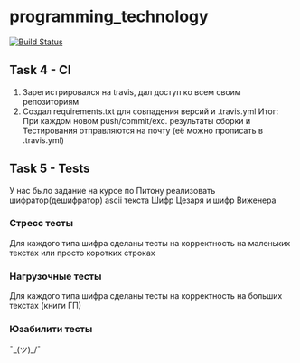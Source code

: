 # programming_technology
[![Build Status](https://travis-ci.com/alexander89116/programming_technology.svg?branch=task-4-5)](https://travis-ci.com/alexander89116/programming_technology)
## Task 4 - CI
1) Зарегистрировался на travis, дал доступ ко всем своим репозиториям
2) Создал requirements.txt для совпадения версий и .travis.yml
Итог: При каждом новом push/commit/exc. результаты сборки и Тестирования отправляются на почту (её можно прописать в .travis.yml)

## Task 5 - Tests
У нас было задание на курсе по Питону реализовать шифратор(дешифратор) ascii текста
Шифр Цезаря и шифр Виженера
### Стресс тесты
Для каждого типа шифра сделаны тесты на корректность на маленьких текстах или просто коротких строках
### Нагрузочные тесты
Для каждого типа шифра сделаны тесты на корректность на больших текстах (книги ГП)
### Юзабилити тесты
¯\_(ツ)_/¯
